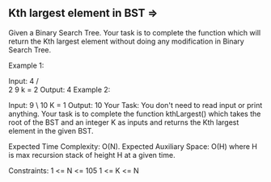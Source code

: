 Kth largest element in BST  =>
---------------------------


Given a Binary Search Tree. Your task is to complete the function which will return the Kth largest element without doing any modification in Binary Search Tree.

Example 1:

Input:
      4
    /   \
   2     9
k = 2 
Output: 4
Example 2:

Input:
       9
        \ 
          10
K = 1
Output: 10
Your Task:
You don't need to read input or print anything. Your task is to complete the function kthLargest() which takes the root of the BST and an integer K as inputs and returns the Kth largest element in the given BST.

Expected Time Complexity: O(N).
Expected Auxiliary Space: O(H) where H is max recursion stack of height H at a given time.

Constraints:
1 <= N <= 105
1 <= K <= N

